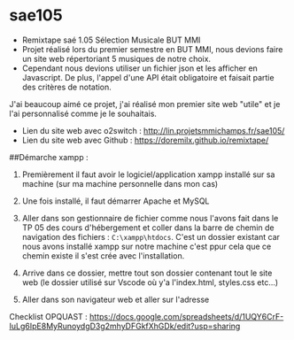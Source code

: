 # sae105
* Remixtape saé 1.05 Sélection Musicale BUT MMI
* Projet réalisé lors du premier semestre en BUT MMI, nous devions faire un site web répertoriant 5 musiques de notre choix.
* Cependant nous devions utiliser un fichier json et les afficher en Javascript. De plus, l'appel d'une API était obligatoire et faisait partie des critères de notation.

J'ai beaucoup aimé ce projet, j'ai réalisé mon premier site web "utile" et je l'ai personnalisé comme je le souhaitais.


* Lien du site web avec o2switch : http://lin.projetsmmichamps.fr/sae105/
* Lien du site web avec Github : https://doremilx.github.io/remixtape/

##Démarche xampp :
1) Premièrement il faut avoir le logiciel/application xampp installé sur sa machine (sur ma machine personnelle dans mon cas)

2) Une fois installé, il faut démarrer Apache et MySQL

3) Aller dans son gestionnaire de fichier comme nous l'avons fait dans le TP 05 des cours d'hébergement et coller dans la barre de chemin de navigation des fichiers : `C:\xampp\htdocs`. C'est un dossier existant car nous avons installé xampp sur notre machine c'est ppur cela que ce chemin existe il s'est crée avec l'installation.

4) Arrive dans ce dossier, mettre tout son dossier contenant tout le site web (le dossier utilisé sur Vscode où y'a l'index.html, styles.css etc...)

5) Aller dans son navigateur web et aller sur l'adresse

Checklist OPQUAST : https://docs.google.com/spreadsheets/d/1UQY6CrF-IuLg6IpE8MyRunoydgD3g2mhyDFGkfXhGDk/edit?usp=sharing